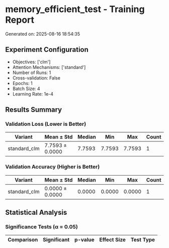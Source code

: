 # memory_efficient_test - Training Report

Generated on: 2025-08-16 18:54:35

## Experiment Configuration

- Objectives: ['clm']
- Attention Mechanisms: ['standard']
- Number of Runs: 1
- Cross-validation: False
- Epochs: 1
- Batch Size: 4
- Learning Rate: 1e-4

## Results Summary

### Validation Loss (Lower is Better)

| Variant | Mean ± Std | Median | Min | Max | Count |
|---------|------------|--------|-----|-----|-------|
| standard_clm | 7.7593 ± 0.0000 | 7.7593 | 7.7593 | 7.7593 | 1 |

### Validation Accuracy (Higher is Better)

| Variant | Mean ± Std | Median | Min | Max | Count |
|---------|------------|--------|-----|-----|-------|
| standard_clm | 0.0000 ± 0.0000 | 0.0000 | 0.0000 | 0.0000 | 1 |

## Statistical Analysis

### Significance Tests (α = 0.05)

| Comparison | Significant | p-value | Effect Size | Test Type |
|------------|-------------|---------|-------------|----------|

